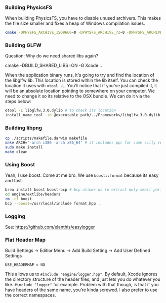 ### Building PhysicsFS

When building PhysicsFS, you have to disable unused archivers. This makes the
file size smaller and fixes a heap of Windows compilation issues.

```bash
cmake -DPHYSFS_ARCHIVE_ISO9660=0 -DPHYSFS_ARCHIVE_7Z=0 -DPHYSFS_ARCHIVE_GRP=0 -DPHYSFS_ARCHIVE_WAD=0 -DPHYSFS_ARCHIVE_HOG=0 -DPHYSFS_ARCHIVE_MVL=0 -DPHYSFS_ARCHIVE_QPAK=0 -DPHYSFS_ARCHIVE_SLB=0 -DPHYSFS_HAVE_CDROM_SUPPORT=0 -DPHYSFS_SUPPORTS_GRP=1 -DPHYSFS_BUILD_SHARED=1 -DPHYSFS_BUILD_TEST=0 ..
```

### Building GLFW

Question: Why do we need shared libs again?

cmake -DBUILD_SHARED_LIBS=ON -G Xcode ..

When the application binary runs, it's going to try and find the location of
the libglfw lib. This location is stored within the lib itself. You can check
the location it uses with `otool -L`. You'll notice that if you've just
compiled it, it will be an absolute location pointing to somewhere on your
computer. We need to change it so its relative to the OSX bundle. We can do it
via the steps below:

```bash
otool -L libglfw.3.0.dylib # to check its location
install_name_tool -id @executable_path/../Frameworks/libglfw.3.0.dylib libglfw.3.0.dylib # to change its location
```

### Building libpng

```bash
cp ./scripts/makefile.darwin makefile
make ARCH="-arch i386 -arch x86_64" # it includes ppc for some silly reason
sudo make install
make clean
```

### Using Boost

Yeah, I use boost. Come at me bro. We use `boost::format` because its easy and fast.

```bash
brew install boost boost-bcp # bcp allows us to extract only small parts of the boost framework
cd engine/extlibs/headers
rm -rf boost
bcp --boost=/usr/local/include format.hpp .
```

### Logging

See: https://github.com/elanthis/easylogger

### Flat Header Map

Build Settings -> Editior Menu -> Add Build Setting -> Add User Defined Settings

```
USE_HEADERMAP = NO
```

This allows us to `#include "engine/logger.hpp"`. By default, Xcode ignores the directory
structure of the header files, and just lets you do whatever you like. `#include "logger"` for
example. Problem with that though, is that if you have headers of the same name, you're kinda
screwed. I also prefer to use the correct namespaces.
